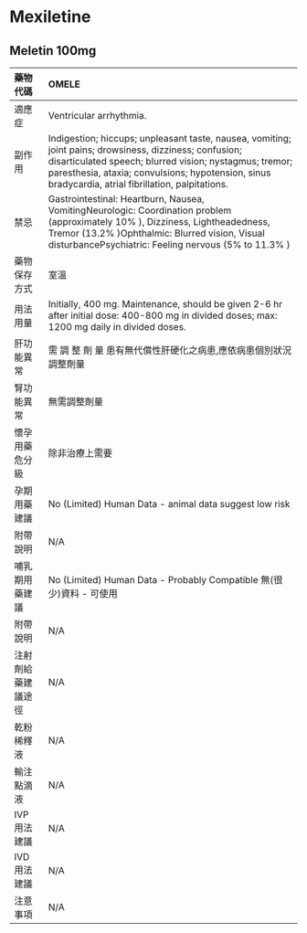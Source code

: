 # Mexiletine

## Meletin 100mg

| 藥物代碼           | OMELE                                                                                                                                                                                                                                                                   |
|:-------------------|:------------------------------------------------------------------------------------------------------------------------------------------------------------------------------------------------------------------------------------------------------------------------|
| 適應症             | Ventricular arrhythmia.                                                                                                                                                                                                                                                 |
| 副作用             | Indigestion; hiccups; unpleasant taste, nausea, vomiting; joint pains; drowsiness, dizziness; confusion; disarticulated speech; blurred vision; nystagmus; tremor; paresthesia, ataxia; convulsions; hypotension, sinus bradycardia, atrial fibrillation, palpitations. |
| 禁忌               | Gastrointestinal: Heartburn, Nausea, VomitingNeurologic: Coordination problem (approximately 10% ), Dizziness, Lightheadedness, Tremor (13.2% )Ophthalmic: Blurred vision, Visual disturbancePsychiatric: Feeling nervous (5% to 11.3% )                                |
| 藥物保存方式       | 室溫                                                                                                                                                                                                                                                                    |
| 用法用量           | Initially, 400 mg. Maintenance, should be given 2-6 hr after initial dose: 400-800 mg in divided doses; max: 1200 mg daily in divided doses.                                                                                                                            |
| 肝功能異常         | 需 調 整 劑 量  患有無代償性肝硬化之病患,應依病患個別狀況調整劑量                                                                                                                                                                                                       |
| 腎功能異常         | 無需調整劑量                                                                                                                                                                                                                                                            |
| 懷孕用藥危分級     | 除非治療上需要                                                                                                                                                                                                                                                          |
| 孕期用藥建議       | No (Limited) Human Data - animal data suggest low risk                                                                                                                                                                                                                  |
| 附帶說明           | N/A                                                                                                                                                                                                                                                                     |
| 哺乳期用藥建議     | No (Limited) Human Data - Probably Compatible 無(很少)資料 - 可使用                                                                                                                                                                                                     |
| 附帶說明           | N/A                                                                                                                                                                                                                                                                     |
| 注射劑給藥建議途徑 | N/A                                                                                                                                                                                                                                                                     |
| 乾粉稀釋液         | N/A                                                                                                                                                                                                                                                                     |
| 輸注點滴液         | N/A                                                                                                                                                                                                                                                                     |
| IVP 用法建議       | N/A                                                                                                                                                                                                                                                                     |
| IVD 用法建議       | N/A                                                                                                                                                                                                                                                                     |
| 注意事項           | N/A                                                                                                                                                                                                                                                                     |

